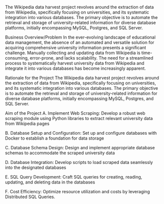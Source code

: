 The Wikipedia data harvest project revolves around the extraction of data from Wikipedia, specifically focusing on universities, and its systematic integration into various databases. The primary objective is to automate the retrieval and storage of university-related information for diverse database platforms, initially encompassing MySQL, Postgres, and SQL Server.

Business Overview/Problem
In the ever-evolving landscape of educational data management, the absence of an automated and versatile solution for acquiring comprehensive university information presents a significant challenge. Manually collecting and updating data from Wikipedia is time-consuming, error-prone, and lacks scalability. The need for a streamlined process to systematically harvest university data from Wikipedia and integrate it into various databases has become increasingly apparent.

Rationale for the Project
The Wikipedia data harvest project revolves around the extraction of data from Wikipedia, specifically focusing on universities, and its systematic integration into various databases. The primary objective is to automate the retrieval and storage of university-related information for diverse database platforms, initially encompassing MySQL, Postgres, and SQL Server.

Aim of the Project
A. Implement Web Scraping: Develop a robust web scraping module using Python libraries to extract relevant university data from Wikipedia pages

 

B. Database Setup and Configuration: Set up and configure databases with Docker to establish a foundation for data storage

 

C. Database Schema Design: Design and implement appropriate database schemas to accommodate the scraped university data

 

D. Database Integration: Develop scripts to load scraped data seamlessly into the designated databases

 

E. SQL Query Development: Craft SQL queries for creating, reading, updating, and deleting data in the databases

 

F. Cost Efficiency: Optimize resource utilization and costs by leveraging Distributed SQL Queries.

